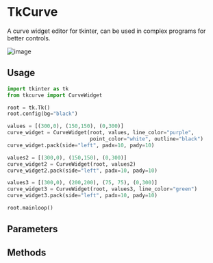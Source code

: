 # TkCurve
A curve widget editor for tkinter, can be used in complex programs for better controls.

![image](https://github.com/Akascape/TkCurve/assets/89206401/b4cd7314-b899-4244-b4ee-1ff25355ba7c)

## Usage
```python
import tkinter as tk
from tkcurve import CurveWidget

root = tk.Tk()
root.config(bg="black")

values = [(300,0), (150,150), (0,300)]
curve_widget = CurveWidget(root, values, line_color="purple",
                           point_color="white", outline="black")
curve_widget.pack(side="left", padx=10, pady=10)

values2 = [(300,0), (150,150), (0,300)]
curve_widget2 = CurveWidget(root, values2)
curve_widget2.pack(side="left", padx=10, pady=10)

values3 = [(300,0), (200,200), (75, 75), (0,300)]
curve_widget3 = CurveWidget(root, values3, line_color="green")
curve_widget3.pack(side="left", padx=10, pady=10)

root.mainloop()
```

## Parameters

## Methods
